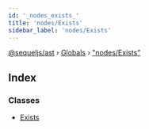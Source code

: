 ```yaml
---
id: '_nodes_exists_'
title: 'nodes/Exists'
sidebar_label: 'nodes/Exists'
---
```


[@sequeljs/ast](../index.md) › [Globals](../globals.md) ›
["nodes/Exists"](_nodes_exists_.md)

## Index

### Classes

- [Exists](../classes/_nodes_exists_.exists.md)
